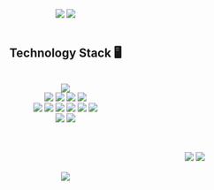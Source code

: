 <div align='center'>

  <img src="https://capsule-render.vercel.app/api?type=waving&color=0:2193b0,100:6dd5ed&animation=fadeIn&height=330&text=Min&fontSize=60&desc=Frontend%20Developer&fontColor=cccccc"/>

  <img src="https://github-readme-stats.vercel.app/api?username=box8741&theme=tokyonight&title_color=6dd5ed&border_color=2193b0&text_color=cccccc"/>
  
  <br>
  <br>
  <h2> Technology Stack 🖥 </h2>
  <br>

<div>
  <img src="https://github-readme-stats.vercel.app/api/top-langs/?username=box8741&theme=tokyonight&layout=compact&title_color=6dd5ed&border_color=2193b0&text_color=cccccc&card_width=440"/>
  <br>
  <div>
    <img src="https://img.shields.io/badge/React-61DAFB?style=flat-square&logo=React&logoColor=white"/>
    <img src="https://img.shields.io/badge/React Native-444444?style=flat-square&logo=React&logoColor=61DAFB"/>
    <img src="https://img.shields.io/badge/Next.js-000000?style=flat-square&logo=Next.js&logoColor=white"/>
    <img src="https://img.shields.io/badge/Gatsby-663399?style=flat-square&logo=Gatsby&logoColor=white"/>
  </div>

  <div>  
    <img src="https://img.shields.io/badge/JavaScript-F7DF1E?style=flat-square&logo=Javascript&logoColor=white"/>
    <img src="https://img.shields.io/badge/TypeScript-3178C6?style=flat-square&logo=Typescript&logoColor=white"/>
    <img src="https://img.shields.io/badge/HTML5-E34F26?style=flat-square&logo=HTML5&logoColor=white"/>
    <img src="https://img.shields.io/badge/CSS3-1572B6?style=flat-square&logo=CSS3&logoColor=white"/>
    <img src="https://img.shields.io/badge/C-A8B9CC?style=flat-square&logo=C&logoColor=white"/>
    <img src="https://img.shields.io/badge/C++-00599C?style=flat-square&logo=C%2B%2B&logoColor=white"/>
  </div>

  <div>
    <img href='https://box8741.github.io/' src="https://img.shields.io/badge/Git-F05032?style=flat-square&logo=Git&logoColor=white"/>
    <img src="https://img.shields.io/badge/GitLab-FC6D26?style=flat-square&logo=GitLab&logoColor=white"/>
  </div>
</div>

<br>
<br/>

<br/>
<div align='right'>
  <a href='https://box8741.github.io/'><img src="https://img.shields.io/badge/Blog-1A1A1A?style=flat-square&logo=Blogger&logoColor=white"/></a>
<!--   <a href='https://box8741.github.io/'><img src="https://img.shields.io/badge/Gmail-EA4335?style=flat-square&logo=Gmail&logoColor=white"/></a> -->
  <img src='https://hits.seeyoufarm.com/api/count/incr/badge.svg?url=https%3A%2F%2Fgithub.com%2Fbox8741&count_bg=%236DD5ED&title_bg=%234B4646&icon=pinboard.svg&icon_color=%23E7E7E7&title=hits&edge_flat=false'/>
</div>

<br>

<img src="https://capsule-render.vercel.app/api?section=footer&type=waving&color=0:6dd5ed,100:2193b0&height=120"/>

</div>

